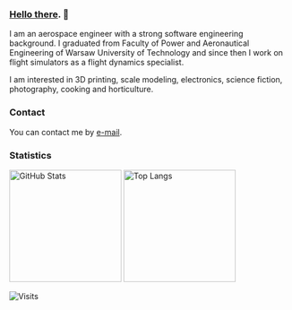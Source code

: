 ### [Hello there](https://www.youtube.com/watch?v=rEq1Z0bjdwc). 👋

I am an aerospace engineer with a strong software engineering background. I graduated from Faculty of Power and Aeronautical Engineering of Warsaw University of Technology and since then I work on flight simulators as a flight dynamics specialist.

I am interested in 3D printing, scale modeling, electronics, science fiction, photography, cooking and horticulture.

<!--
**marek-cel/marek-cel** is a ✨ _special_ ✨ repository because its `README.md` (this file) appears on your GitHub profile.

Here are some ideas to get you started:

- 🔭 I’m currently working on ...
- 🌱 I’m currently learning ...
- 👯 I’m looking to collaborate on ...
- 🤔 I’m looking for help with ...
- 💬 Ask me about ...
- 📫 How to reach me: ...
- 😄 Pronouns: ...
- ⚡ Fun fact: ...
-->

### Contact

You can contact me by [e-mail](mailto:contact@marekcel.pl?subject=[GitHub]).

### Statistics

<img height="200px" alt="GitHub Stats" src="https://github-readme-stats.vercel.app/api?username=marek-cel&show_icons=true&hide_border=true" />
<img height="200px" alt="Top Langs" src="https://github-readme-stats.vercel.app/api/top-langs/?username=marek-cel&hide_border=true&hide=javascript,html" />

<p align="left"><img src="https://komarev.com/ghpvc/?username=marek-cel" alt="Visits" /></p>
